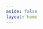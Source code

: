 ```yaml
---
aside: false
layout: home
---
```

<script setup>
  import Article from './../components/blog/Article.vue';
  // import Footer from '../components/footer/footer.vue';
</script>

<Article :articles="{
  items: [{
    info: {
      title:'How To Build A Reservation Chatbot',
      description: ['Reuse table reservation module to build a chatbot'],
      image: './../images/blog/banner/tutorial_reservation_i.png',
      author: 'Sunny May',
      date: '4/19/2023'
    },
    path:'./quickstart-reservation.html'
},{
    info: {
      title:'How To Build A Reservation Chatbot',
      description: 'Reuse table reservation module to build a chatbot',
      image: './../images/blog/banner/tutorial_reservation_i.png',
      author: 'Sunny May'
    },
    path:'./quickstart-reservation.html'
},{
    info: {
      title:'How To Build A Reservation Chatbot',
      description: 'Reuse table reservation module to build a chatbot',
      image: './../images/blog/banner/tutorial_reservation_i.png',
      author: 'Sunny May'
    },
    path:'./quickstart-reservation.html'
},{
    info: {
      title:'How To Build A Reservation Chatbot',
      description: 'Reuse table reservation module to build a chatbot',
      image: './../images/blog/banner/tutorial_reservation_i.png',
      author: 'Sunny May'
    },
    path:'./quickstart-reservation.html'
},{
    info: {
      title:'How To Build A Reservation Chatbot',
      description: 'Reuse table reservation module to build a chatbot',
      image: './../images/blog/banner/tutorial_reservation_i.png',
      author: 'Sunny May'
    },
    path:'./quickstart-reservation.html'
},{
    info: {
      title:'How To Build A Reservation Chatbot',
      description: 'Reuse table reservation module to build a chatbot',
      image: './../images/blog/banner/tutorial_reservation_i.png',
      author: 'Sunny May'
    },
    path:'./quickstart-reservation.html'
},{
    info: {
      title:'How To Build A Reservation Chatbot',
      description: 'Reuse table reservation module to build a chatbot',
      image: './../images/blog/banner/tutorial_reservation_i.png',
      author: 'Sunny May'
    },
    path:'./quickstart-reservation.html'
}]
}" />
